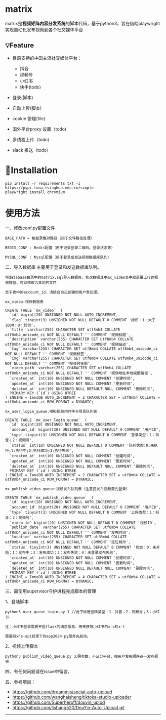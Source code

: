 # matrix
matrix是**视频矩阵内容分发系统**的脚本代码，基于python3，旨在借助playwright实现自动化发布视频到各个社交媒体平台

## 💡Feature
- 目前支持的中国主流社交媒体平台：
  - 抖音
  - 视频号
  - 小红书
  - 快手(todo)

- 登录(脚本)
- 自动上传(脚本)
- cookie 管理(file)
- 国外平台proxy 设置（todo)
- 多线程上传（todo)
- slack 推送（todo)


# 💾Installation
```
pip install -r requirements.txt -i https://pypi.tuna.tsinghua.edu.cn/simple
playwright install chromium
```

# 使用方法

一、修改conf.py配置文件
```
BASE_PATH = 根目录绝对路径（用于文件路径处理）

REDIS_CONF : Redis配置（用于记录登录二维码，登录状态等）

MYSQL_CONF : Mysql配置（用于登录或发送视频数据库队列）
```

二、导入数据库
主要用于登录和发送数据库队列。

```
将database目录中的matrix.sql导入数据库，修改数据其中mx_video表中就是要上传的视频数据，可以修改为本地的文件

至于表中的account_id，请结合自己创建的用户表处理。

mx_video:视频数据表

CREATE TABLE `mx_video`  (
  `id` bigint(20) UNSIGNED NOT NULL AUTO_INCREMENT,
  `flag` tinyint(3) UNSIGNED NOT NULL DEFAULT 0 COMMENT '标识：1：大于100M；0：其他',
  `title` varchar(255) CHARACTER SET utf8mb4 COLLATE utf8mb4_unicode_ci NOT NULL DEFAULT '' COMMENT '视频标题',
  `description` varchar(255) CHARACTER SET utf8mb4 COLLATE utf8mb4_unicode_ci NOT NULL DEFAULT '' COMMENT '视频描述',
  `tag` varchar(255) CHARACTER SET utf8mb4 COLLATE utf8mb4_unicode_ci NOT NULL DEFAULT '' COMMENT '视频标签',
  `img` varchar(255) CHARACTER SET utf8mb4 COLLATE utf8mb4_unicode_ci NOT NULL DEFAULT '' COMMENT '视频预览图',
  `video_path` varchar(255) CHARACTER SET utf8mb4 COLLATE utf8mb4_unicode_ci NOT NULL DEFAULT '' COMMENT '视频地址本地完整路径',
  `created_at` int(10) UNSIGNED NOT NULL COMMENT '创建时间',
  `updated_at` int(10) UNSIGNED NOT NULL COMMENT '更新时间',
  `deleted_at` int(10) UNSIGNED NULL DEFAULT NULL COMMENT '删除时间',
  PRIMARY KEY (`id`) USING BTREE
) ENGINE = InnoDB AUTO_INCREMENT = 2 CHARACTER SET = utf8mb4 COLLATE = utf8mb4_unicode_ci ROW_FORMAT = DYNAMIC;

mx_user_login_queue:模拟视频创作平台登录队列表

CREATE TABLE `mx_user_login_queue`  (
  `id` bigint(20) UNSIGNED NOT NULL AUTO_INCREMENT,
  `account_id` bigint(20) UNSIGNED NOT NULL DEFAULT 0 COMMENT '用户ID',
  `type` tinyint(3) UNSIGNED NOT NULL DEFAULT 0 COMMENT '登录类型：1：抖音；2：视频号',
  `status` int(10) UNSIGNED NOT NULL DEFAULT 0 COMMENT '队列状态:0:未执行;1:执行中;2:执行成功;3:执行失败',
  `created_at` int(10) UNSIGNED NOT NULL COMMENT '创建时间',
  `updated_at` int(10) UNSIGNED NOT NULL COMMENT '更新时间',
  `deleted_at` int(10) UNSIGNED NULL DEFAULT NULL COMMENT '删除时间',
  PRIMARY KEY (`id`) USING BTREE
) ENGINE = InnoDB AUTO_INCREMENT = 2 CHARACTER SET = utf8mb4 COLLATE = utf8mb4_unicode_ci ROW_FORMAT = DYNAMIC;

mx_publish_video_queue:视频发布队列表（注意要发布视频要先登录）

CREATE TABLE `mx_publish_video_queue`  (
  `id` bigint(20) UNSIGNED NOT NULL AUTO_INCREMENT,
  `account_id` bigint(20) UNSIGNED NOT NULL DEFAULT 0 COMMENT '用户ID',
  `type` tinyint(3) UNSIGNED NOT NULL DEFAULT 0 COMMENT '上传类型：1：抖音；2：视频号',
  `video_id` bigint(20) UNSIGNED NOT NULL DEFAULT 0 COMMENT '视频ID',
  `publish_date` varchar(255) CHARACTER SET utf8mb4 COLLATE utf8mb4_unicode_ci NOT NULL DEFAULT '' COMMENT '发布时间',
  `location` varchar(255) CHARACTER SET utf8mb4 COLLATE utf8mb4_unicode_ci NOT NULL DEFAULT '' COMMENT '定位城市',
  `status` tinyint(3) UNSIGNED NOT NULL DEFAULT 0 COMMENT '状态：0：未开始；1：发布中；2：发布成功；3：发布失败；4：未登录发布失败',
  `created_at` int(10) UNSIGNED NOT NULL COMMENT '创建时间',
  `updated_at` int(10) UNSIGNED NOT NULL COMMENT '更新时间',
  `deleted_at` int(10) UNSIGNED NULL DEFAULT NULL COMMENT '删除时间',
  PRIMARY KEY (`id`) USING BTREE
) ENGINE = InnoDB AUTO_INCREMENT = 4 CHARACTER SET = utf8mb4 COLLATE = utf8mb4_unicode_ci ROW_FORMAT = DYNAMIC;

```

三、需使用supervisor守护进程完成脚本的管理

1、登陆脚本

```
python3 user_queue_login.py 1 //此字段是登陆类型：1：抖音；2：视频号；3：小红书

注：小红书登录需要开启flask的请求服务，用来获取小红书的x-s和x-t

需要将xhs-api目录下的app2024.py服务先启动。

```

2、视频上传脚本

```
python3 publish_video_queue.py 无需参数，不区分平台，按用户发布顺序逐一发布视频

```

四、有任何问题请在issue中留言。

五、参考项目：
- https://github.com/dreammis/social-auto-upload
- https://github.com/wanghaisheng/tiktoka-studio-uploader
- https://github.com/Superheroff/douyin_uplod
- https://github.com/lishang520/DouYin-Auto-Upload.git

---